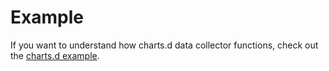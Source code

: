 <!--
title: "Example"
custom_edit_url: "https://github.com/netdata/netdata/edit/master/collectors/charts.d.plugin/example/README.md"
sidebar_label: "example-charts.d.plugin"
learn_status: "Published"
learn_topic_type: "References"
learn_rel_path: "Collectors References/Uncategorized"
-->

# Example

If you want to understand how charts.d data collector functions, check out the [charts.d example](https://raw.githubusercontent.com/netdata/netdata/master/collectors/charts.d.plugin/example/example.chart.sh). 



